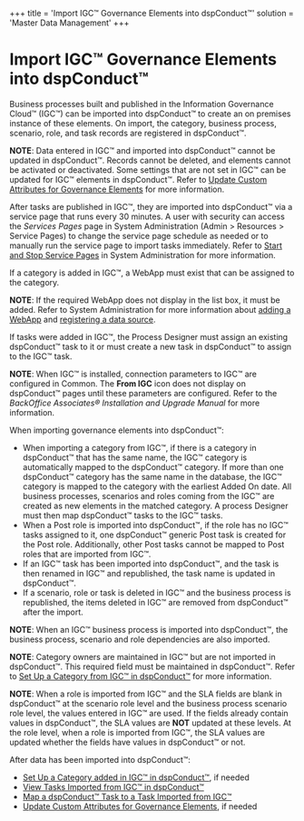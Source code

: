+++
title = 'Import IGC™ Governance Elements into dspConduct™'
solution = 'Master Data Management'
+++

# Import IGC™ Governance Elements into dspConduct™

Business processes built and published in the Information Governance
Cloud™ (IGC™) can be imported into dspConduct™ to create an on premises
instance of these elements. On import, the category, business process,
scenario, role, and task records are registered in dspConduct™.

**NOTE**: Data entered in IGC™ and imported into dspConduct™ cannot be
updated in dspConduct™. Records cannot be deleted, and elements cannot
be activated or deactivated. Some settings that are not set in IGC™ can
be updated for IGC™ elements in dspConduct™. Refer to [Update Custom
Attributes for Governance
Elements](Update_Custom_Attributes_for_Governance_Elements.htm) for more
information.

After tasks are published in IGC™, they are imported into dspConduct™
via a service page that runs every 30 minutes. A user with security can
access the *Services Pages* page in System Administration (Admin \>
Resources \> Service Pages) to change the service page schedule as
needed or to manually run the service page to import tasks immediately.
Refer to [Start and Stop Service
Pages](../../../Platform/Sys_Admin/Use_Cases/Stop_and_Start_Service_Pages.htm)
in System Administration for more information.

If a category is added in IGC™, a WebApp must exist that can be assigned
to the category.

**NOTE**: If the required WebApp does not display in the list box, it
must be added. Refer to System Administration for more information about
[adding a
WebApp](../../../Platform/WebApp_Dev/Create_a_WebApp_in_DSP.htm) and
[registering a data
source](../../../Platform/Sys_Admin/Use_Cases/Register_a_Data_Source.htm).

If tasks were added in IGC™, the Process Designer must assign an
existing dspConduct™ task to it or must create a new task in dspConduct™
to assign to the IGC™ task.

**NOTE**: When IGC™ is installed, connection parameters to IGC™ are
configured in Common. The **From IGC** icon does not display on
dspConduct™ pages until these parameters are configured. Refer to the
*BackOffice Associates® Installation and Upgrade Manual* for more
information.

When importing governance elements into dspConduct™:

  - When importing a category from IGC™, if there is a category in
    dspConduct™ that has the same name, the IGC™ category is
    automatically mapped to the dspConduct™ category. If more than one
    dspConduct™ category has the same name in the database, the IGC™
    category is mapped to the category with the earliest Added On date.
    All business processes, scenarios and roles coming from the IGC™ are
    created as new elements in the matched category. A process Designer
    must then map dspConduct™ tasks to the IGC™ tasks.
  - When a Post role is imported into dspConduct™, if the role has no
    IGC™ tasks assigned to it, one dspConduct™ generic Post task is
    created for the Post role. Additionally, other Post tasks cannot be
    mapped to Post roles that are imported from IGC™.
  - If an IGC™ task has been imported into dspConduct™, and the task is
    then renamed in IGC™ and republished, the task name is updated in
    dspConduct™.
  - If a scenario, role or task is deleted in IGC™ and the business
    process is republished, the items deleted in IGC™ are removed from
    dspConduct™ after the import.

**NOTE**: When an IGC™ business process is imported into dspConduct™,
the business process, scenario and role dependencies are also imported.

**NOTE**: Category owners are maintained in IGC™ but are not imported in
dspConduct™. This required field must be maintained in dspConduct™.
Refer to [Set Up a Category from IGC™ in
dspConduct™](Set_Up_a_Category_from_IGC_in_dspConduct.htm) for more
information.

**NOTE**: When a role is imported from IGC™ and the SLA fields are blank
in dspConduct™ at the scenario role level and the business process
scenario role level, the values entered in IGC™ are used. If the fields
already contain values in dspConduct™, the SLA values are **NOT**
updated at these levels. At the role level, when a role is imported from
IGC™, the SLA values are updated whether the fields have values in
dspConduct™ or not.

After data has been imported into dspConduct™:

  - [Set Up a Category added in IGC™ in
    dspConduct™](Set_Up_a_Category_from_IGC_in_dspConduct.htm), if
    needed
  - [View Tasks Imported from IGC™ in
    dspConduct™](View_Tasks_Imported_from_IGC_in_dspConduct.htm)
  - [Map a dspConduct™ Task to a Task Imported from
    IGC™](Map_a_dspConduct_Task_to_a_Task_Imported_from_IGC.htm)
  - [Update Custom Attributes for Governance
    Elements](Update_Custom_Attributes_for_Governance_Elements.htm), if
    needed
